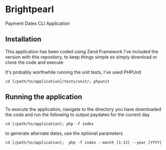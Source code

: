 Brightpearl
===========

Payment Dates CLI Application

Installation
--------------

This application has been coded using Zend Framework
I've included the version with this repository, to keep things 
simple so simply download or clone the code and execute

It's probably worthwhile running the unit tests, I've used PHPUnit

``cd [/path/to/application]/tests/unit/; phpunit ``

Running the application
------------------------

To execute the application, navigate to the directory you have
downloaded the code and run the following to output paydates for 
the current day

``cd [/path/to/application]; php -f index``

to generate alternate dates, use the optional parameters

``cd [/path/to/application];  php -f index --month [1-12] --year [YYYY]``










